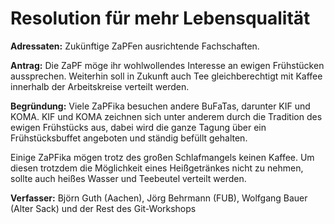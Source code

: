 Resolution für mehr Lebensqualität
==================================

**Adressaten:** Zukünftige ZaPFen ausrichtende Fachschaften.

**Antrag:** Die ZaPF möge ihr wohlwollendes Interesse an ewigen Frühstücken
aussprechen. Weiterhin soll in Zukunft auch Tee gleichberechtigt mit Kaffee
innerhalb der Arbeitskreise verteilt werden.

**Begründung:**
Viele ZaPFika besuchen andere BuFaTas, darunter KIF und KOMA.
KIF und KOMA zeichnen sich unter anderem durch die Tradition des ewigen
Frühstücks aus, dabei wird die ganze Tagung über ein Frühstücksbuffet
angeboten und ständig befüllt gehalten.

Einige ZaPFika mögen trotz des großen Schlafmangels keinen Kaffee. Um diesen
trotzdem die Möglichkeit eines Heißgetränkes nicht zu nehmen, sollte auch heißes
Wasser und Teebeutel verteilt werden.

**Verfasser:** Björn Guth (Aachen), Jörg Behrmann (FUB), Wolfgang Bauer (Alter Sack)
und der Rest des Git-Workshops
